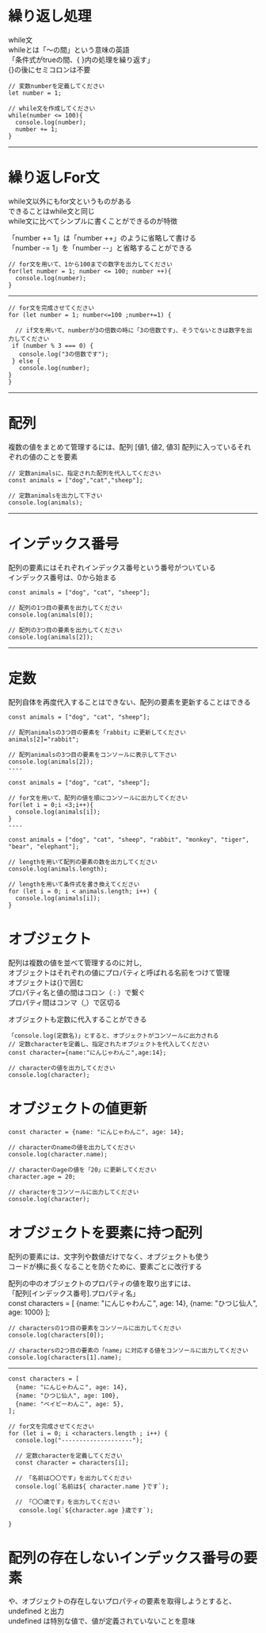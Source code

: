 # 繰り返し処理
while文  
whileとは「～の間」という意味の英語  
「条件式がtrueの間、{ }内の処理を繰り返す」  
{}の後にセミコロンは不要  
```
// 変数numberを定義してください
let number = 1;

// while文を作成してください
while(number <= 100){
  console.log(number);
  number += 1;
}
```
***
# 繰り返しFor文
while文以外にもfor文というものがある  
できることはwhile文と同じ  
while文に比べてシンプルに書くことができるのが特徴  

「number += 1」は「number ++」のように省略して書ける   
「number -= 1」を「number --」と省略することができる  

```
// for文を用いて、1から100までの数字を出力してください
for(let number = 1; number <= 100; number ++){
  console.log(number);
}
```
***
```
// for文を完成させてください
for (let number = 1; number<=100 ;number+=1) {
  
  // if文を用いて、numberが3の倍数の時に「3の倍数です」、そうでないときは数字を出力してください
 if (number % 3 === 0) {
   console.log("3の倍数です");
 } else {
   console.log(number);
}
}
```
***
# 配列
複数の値をまとめて管理するには、配列
[値1, 値2, 値3] 
配列に入っているそれぞれの値のことを要素
```
// 定数animalsに、指定された配列を代入してください
const animals = ["dog","cat","sheep"];

// 定数animalsを出力して下さい
console.log(animals);
```
***
# インデックス番号
配列の要素にはそれぞれインデックス番号という番号がついている  
インデックス番号は、0から始まる  
```
const animals = ["dog", "cat", "sheep"];

// 配列の1つ目の要素を出力してください
console.log(animals[0]);

// 配列の3つ目の要素を出力してください
console.log(animals[2]);
```
***
# 定数
配列自体を再度代入することはできない、配列の要素を更新することはできる  
```
const animals = ["dog", "cat", "sheep"];

// 配列animalsの3つ目の要素を「rabbit」に更新してください
animals[2]="rabbit";

// 配列animalsの3つ目の要素をコンソールに表示して下さい
console.log(animals[2]);
----

const animals = ["dog", "cat", "sheep"];

// for文を用いて、配列の値を順にコンソールに出力してください
for(let i = 0;i <3;i++){
  console.log(animals[i]);
}
----

const animals = ["dog", "cat", "sheep", "rabbit", "monkey", "tiger", "bear", "elephant"];

// lengthを用いて配列の要素の数を出力してください
console.log(animals.length);

// lengthを用いて条件式を書き換えてください
for (let i = 0; i < animals.length; i++) {
  console.log(animals[i]);
}
```
# オブジェクト  
配列は複数の値を並べて管理するのに対し,  
オブジェクトはそれぞれの値にプロパティと呼ばれる名前をつけて管理  
オブジェクトは{}で囲む  
プロパティ名と値の間はコロン（ : ）で繋ぐ  
プロパティ間はコンマ（,）で区切る  

オブジェクトも定数に代入することができる  
```
「console.log(定数名)」とすると、オブジェクトがコンソールに出力される  
// 定数characterを定義し、指定されたオブジェクトを代入してください
const character={name:"にんじゃわんこ",age:14};

// characterの値を出力してください
console.log(character);
```
# オブジェクトの値更新
```
const character = {name: "にんじゃわんこ", age: 14};

// characterのnameの値を出力してください
console.log(character.name);

// characterのageの値を「20」に更新してください
character.age = 20;

// characterをコンソールに出力してください
console.log(character);
```
# オブジェクトを要素に持つ配列
配列の要素には、文字列や数値だけでなく、オブジェクトも使う  
コードが横に長くなることを防ぐために、要素ごとに改行する  

配列の中のオブジェクトのプロパティの値を取り出すには、  
「配列[インデックス番号].プロパティ名」  
const characters = [
  {name: "にんじゃわんこ", age: 14},
  {name: "ひつじ仙人", age: 1000}
];

```
// charactersの1つ目の要素をコンソールに出力してください
console.log(characters[0]);

// charactersの2つ目の要素の「name」に対応する値をコンソールに出力してください
console.log(characters[1].name);
```
---
```
const characters = [
  {name: "にんじゃわんこ", age: 14},
  {name: "ひつじ仙人", age: 100},
  {name: "ベイビーわんこ", age: 5},
];

// for文を完成させてください
for (let i = 0; i <characters.length ; i++) {
  console.log("--------------------");
  
  // 定数characterを定義してください
  const character = characters[i];
  
  // 「名前は〇〇です」を出力してください
  console.log(`名前は${ character.name }です`);
  
  // 「〇〇歳です」を出力してください
   console.log(`${character.age }歳です`);
  
}
```
# 配列の存在しないインデックス番号の要素
や、オブジェクトの存在しないプロパティの要素を取得しようとすると、undefined と出力  
undefined は特別な値で、値が定義されていないことを意味  
